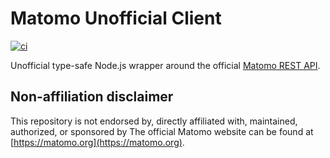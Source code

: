 # Matomo Unofficial Client

[![ci](https://github.com/pandu-supriyono/matomo-client/actions/workflows/ci.yml/badge.svg)](https://github.com/pandu-supriyono/matomo-client/actions/workflows/ci.yml)

Unofficial type-safe Node.js wrapper around the official [Matomo REST API](https://developer.matomo.org/api-reference/reporting-api).

## Non-affiliation disclaimer

This repository is not endorsed by, directly affiliated with, maintained, authorized, or sponsored by 
The official Matomo website can be found at [https://matomo.org](https://matomo.org).